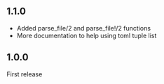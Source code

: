## 1.1.0

* Added parse_file/2 and parse_file!/2 functions
* More documentation to help using toml tuple list

## 1.0.0

First release
